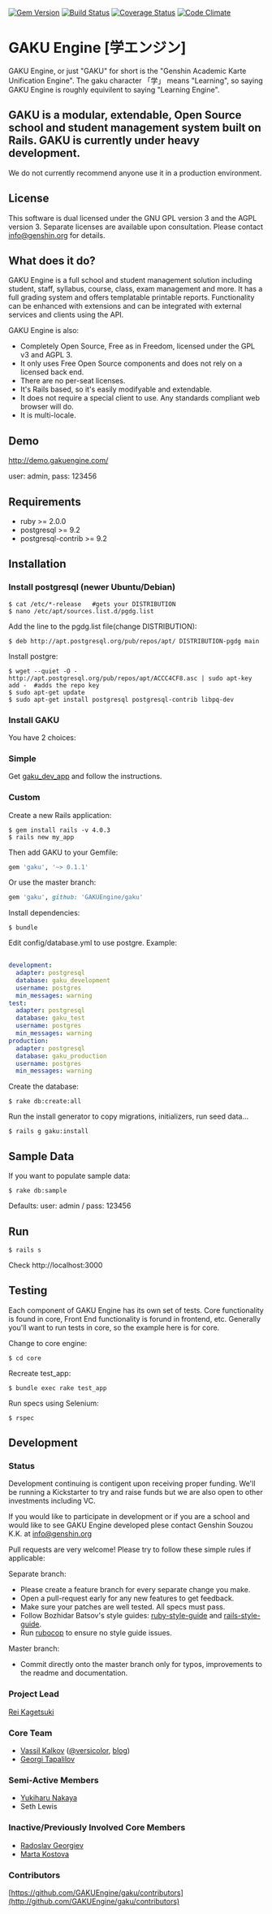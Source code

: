 [![Gem Version](https://badge.fury.io/rb/gaku.png)](http://badge.fury.io/rb/gaku)
[![Build Status](https://travis-ci.org/GAKUEngine/gaku.svg)](https://travis-ci.org/GAKUEngine/gaku)
[![Coverage Status](https://coveralls.io/repos/GAKUEngine/gaku/badge.png?branch=master)](https://coveralls.io/r/GAKUEngine/gaku?branch=master)
[![Code Climate](https://codeclimate.com/github/GAKUEngine/gaku.png)](https://codeclimate.com/github/GAKUEngine/gaku)

GAKU Engine [学エンジン]
========================
GAKU Engine, or just "GAKU" for short is the "Genshin Academic Karte Unification Engine". The gaku character 「学」 means "Learning", so saying GAKU Engine is roughly equivilent to saying "Learning Engine".

GAKU is a modular, extendable, Open Source school and student management system built on Rails.
GAKU is currently under heavy development.
-------------------------------------------------------------------------------
We do not currently recommend anyone use it in a production environment.

License
-------
This software is dual licensed under the GNU GPL version 3 and the AGPL version 3. Separate licenses are available upon consultation. Please contact info@genshin.org for details.

What does it do?
----------------
GAKU Engine is a full school and student management solution including student, staff, syllabus, course, class, exam management and more. It has a full grading system and offers templatable printable reports. Functionality can be enhanced with extensions and can be integrated with external services and clients using the API. 

GAKU Engine is also:
* Completely Open Source, Free as in Freedom, licensed under the GPL v3 and AGPL 3.
* It only uses Free Open Source components and does not rely on a licensed back end.
* There are no per-seat licenses.
* It's Rails based, so it's easily modifyable and extendable.
* It does not require a special client to use. Any standards compliant web browser will do.
* It is multi-locale.

Demo
----
http://demo.gakuengine.com/

user: admin,   pass: 123456

Requirements
------------
* ruby >= 2.0.0
* postgresql >= 9.2
* postgresql-contrib >= 9.2

Installation
------------

### Install postgresql (newer Ubuntu/Debian)

    $ cat /etc/*-release   #gets your DISTRIBUTION
    $ nano /etc/apt/sources.list.d/pgdg.list
 
Add the line to the pgdg.list file(change DISTRIBUTION):

    $ deb http://apt.postgresql.org/pub/repos/apt/ DISTRIBUTION-pgdg main
    
Install postgre: 

    $ wget --quiet -O - http://apt.postgresql.org/pub/repos/apt/ACCC4CF8.asc | sudo apt-key add -  #adds the repo key
    $ sudo apt-get update
    $ sudo apt-get install postgresql postgresql-contrib libpq-dev


### Install GAKU

You have 2 choices:

### Simple

Get [gaku\_dev\_app](http://github.com/GAKUEngine/gaku_dev_app) and follow the instructions.

### Custom

Create a new Rails application:

    $ gem install rails -v 4.0.3
    $ rails new my_app


Then add GAKU to your Gemfile:
```ruby
gem 'gaku', '~> 0.1.1'
```

Or use the master branch:
```ruby
gem 'gaku', github: 'GAKUEngine/gaku'
```


Install dependencies:

    $ bundle

Edit config/database.yml to use postgre. Example:

```yml
    
development:
  adapter: postgresql
  database: gaku_development
  username: postgres
  min_messages: warning
test:
  adapter: postgresql
  database: gaku_test
  username: postgres
  min_messages: warning
production:
  adapter: postgresql
  database: gaku_production
  username: postgres
  min_messages: warning

```


Create the database:

    $ rake db:create:all

Run the install generator to copy migrations, initializers, run seed data...

    $ rails g gaku:install

Sample Data
-----------
If you want to populate sample data:

    $ rake db:sample

Defaults:
user: admin / pass: 123456


Run
---

    $ rails s


Check http://localhost:3000



Testing
-------
Each component of GAKU Engine has its own set of tests. Core functionality is found in core, Front End functionality is forund in frontend, etc. Generally you'll want to run tests in core, so the example here is for core.

Change to core engine:

    $ cd core

Recreate test_app:

    $ bundle exec rake test_app

Run specs using Selenium:

    $ rspec


Development
-----------

### Status

Development continuing is contigent upon receiving proper funding. We'll be running a Kickstarter to try and raise funds but we are also open to other investments including VC.

If you would like to participate in development or if you are a school and would like to see GAKU Engine developed plese contact Genshin Souzou K.K. at info@genshin.org

Pull requests are very welcome! Please try to follow these simple rules if applicable:

Separate branch:

* Please create a feature branch for every separate change you make.
* Open a pull-request early for any new features to get feedback.
* Make sure your patches are well tested. All specs must pass.
* Follow Bozhidar Batsov's style guides: [ruby-style-guide](http://github.com/bbatsov/ruby-style-guide) and [rails-style-guide](https://github.com/bbatsov/rails-style-guide).
* Run [rubocop](http://github.com/bbatsov/rubocop) to ensure no style guide issues.

Master branch:

* Commit directly onto the master branch only for typos, improvements to the readme and documentation.

### Project Lead

[Rei Kagetsuki](http://github.com/Kagetsuki)

### Core Team

* [Vassil Kalkov](http://github.com/kalkov) ([@versicolor](http://twitter.com/versicolor), [blog](http://kalkov.github.io))
* [Georgi Tapalilov](http://github.com/tapalilov)

### Semi-Active Members
* [Yukiharu Nakaya](http://github.com/snowsunny)
* Seth Lewis

### Inactive/Previously Involved Core Members
* [Radoslav Georgiev](http://github.com/absolu7)
* [Marta Kostova](http://github.com/martakostova)

### Contributors

[https://github.com/GAKUEngine/gaku/contributors](http://github.com/GAKUEngine/gaku/contributors)
